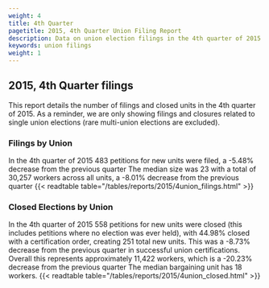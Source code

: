 ```yaml
---
weight: 4
title: 4th Quarter
pagetitle: 2015, 4th Quarter Union Filing Report
description: Data on union election filings in the 4th quarter of 2015
keywords: union filings
weight: 1
---
```


## 2015, 4th Quarter filings

This report details the number of filings and closed units in the 4th quarter of 2015. As a reminder, we are only showing filings and closures related to single union elections (rare multi-union elections are excluded).

### Filings by Union
In the 4th quarter of 2015 483 petitions for new units were filed, a -5.48% decrease from the previous quarter The median size was 23 with a total of 30,257 workers across all units, a -8.01% decrease from the previous quarter
{{< readtable table="/tables/reports/2015/4union_filings.html" >}}

### Closed Elections by Union
In the 4th quarter of 2015 558 petitions for new units were closed (this includes petitions where no election was ever held), with 44.98% closed with a certification order, creating 251 total new units. This was a -8.73% decrease from the previous quarter in successful union certifications. Overall this represents approximately 11,422 workers, which is a -20.23% decrease from the previous quarter The median bargaining unit has 18 workers.
{{< readtable table="/tables/reports/2015/4union_closed.html" >}}
